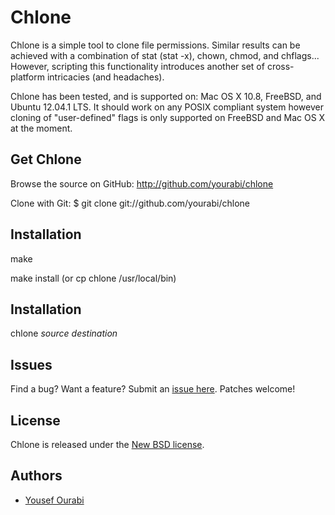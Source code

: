 Chlone
====

Chlone is a simple tool to clone file permissions. Similar results can be achieved with a combination of stat (stat -x), chown, chmod, and chflags... However, scripting this functionality introduces another set of cross-platform intricacies (and headaches).

Chlone has been tested, and is supported on: Mac OS X 10.8, FreeBSD, and Ubuntu 12.04.1 LTS. It should work on any POSIX compliant system however cloning of "user-defined" flags is only supported on FreeBSD and Mac OS X at the moment.

Get Chlone
--------

Browse the source on GitHub: <http://github.com/yourabi/chlone>

Clone with Git:
    $ git clone git://github.com/yourabi/chlone

Installation
--------
make

make install (or cp chlone /usr/local/bin)


Installation
--------

chlone *source* *destination*


Issues
------
Find a bug? Want a feature? Submit an [issue
here](http://github.com/yourabi/chlone/issues). Patches welcome!

License
------
Chlone is released under the [New BSD license](http://en.wikipedia.org/wiki/BSD_licenses).


Authors
-------
 * [Yousef Ourabi][1]


 [1]: http://github.com/yourabi